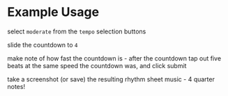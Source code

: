# Example Usage
select `moderate` from the `tempo` selection buttons

slide the countdown to `4`

make note of how fast the countdown is - after the countdown tap out five beats at the same speed the countdown was, and click submit

take a screenshot (or save) the resulting rhythm sheet music - 4 quarter notes!